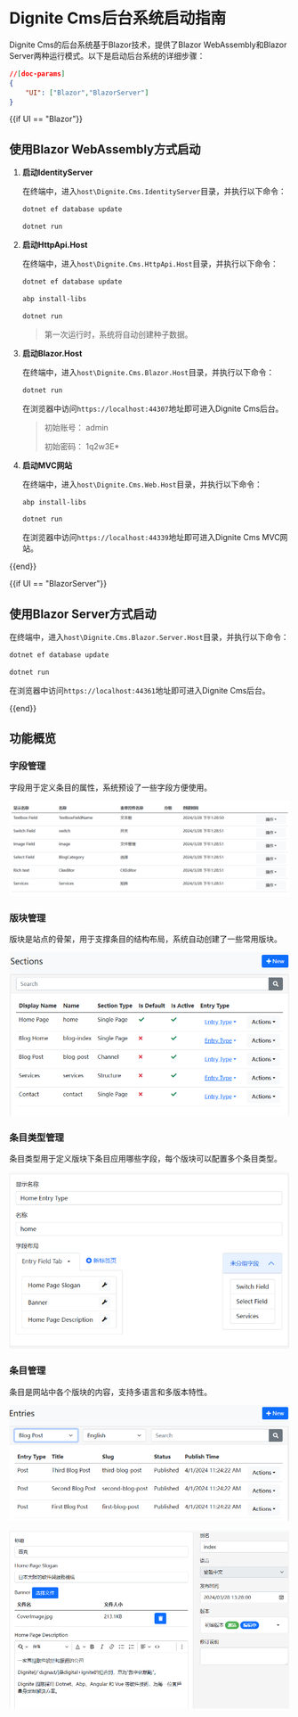 # Dignite Cms后台系统启动指南

Dignite Cms的后台系统基于Blazor技术，提供了Blazor WebAssembly和Blazor Server两种运行模式。以下是启动后台系统的详细步骤：

````json
//[doc-params]
{
    "UI": ["Blazor","BlazorServer"]
}
````

{{if UI == "Blazor"}}

## 使用Blazor WebAssembly方式启动

1. **启动IdentityServer**

    在终端中，进入`host\Dignite.Cms.IdentityServer`目录，并执行以下命令：

    ```bash
    dotnet ef database update
    ```

    ```bash
    dotnet run
    ```

2. **启动HttpApi.Host**

    在终端中，进入`host\Dignite.Cms.HttpApi.Host`目录，并执行以下命令：

    ```bash
    dotnet ef database update
    ```

    ```bash
    abp install-libs
    ```

    ```bash
    dotnet run
    ```

    > 第一次运行时，系统将自动创建种子数据。

3. **启动Blazor.Host**

    在终端中，进入`host\Dignite.Cms.Blazor.Host`目录，并执行以下命令：

    ```bash
    dotnet run
    ````

    在浏览器中访问`https://localhost:44307`地址即可进入Dignite Cms后台。

    > 初始账号： admin
    >
    > 初始密码： 1q2w3E*

4. **启动MVC网站**

    在终端中，进入`host\Dignite.Cms.Web.Host`目录，并执行以下命令：

    ```bash
    abp install-libs
    ```

    ```bash
    dotnet run
    ```

    在浏览器中访问`https://localhost:44339`地址即可进入Dignite Cms MVC网站。

{{end}}

{{if UI == "BlazorServer"}}

## 使用Blazor Server方式启动

在终端中，进入`host\Dignite.Cms.Blazor.Server.Host`目录，并执行以下命令：

```bash
dotnet ef database update
```

```bash
dotnet run
```

在浏览器中访问`https://localhost:44361`地址即可进入Dignite Cms后台。

{{end}}

## 功能概览

### 字段管理

字段用于定义条目的属性，系统预设了一些字段方便使用。

![字段管理截图](images/fields.png)

### 版块管理

版块是站点的骨架，用于支撑条目的结构布局，系统自动创建了一些常用版块。

![版块管理截图](images/sections.png)

### 条目类型管理

条目类型用于定义版块下条目应用哪些字段，每个版块可以配置多个条目类型。

![条目类型配置截图](images/entry-type-edit.png)

### 条目管理

条目是网站中各个版块的内容，支持多语言和多版本特性。

![条目列表截图](images/entry-list.png)

![条目编辑页面截图](images/entry-edit.png)
